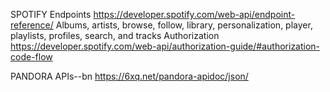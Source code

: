 
SPOTIFY
Endpoints
https://developer.spotify.com/web-api/endpoint-reference/
Albums, artists, browse, follow, library, personalization, player, playlists, profiles, search, and tracks
Authorization
https://developer.spotify.com/web-api/authorization-guide/#authorization-code-flow

PANDORA APIs--bn
https://6xq.net/pandora-apidoc/json/
